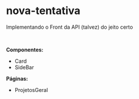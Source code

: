 # nova-tentativa
<p>Implementando o Front da API (talvez) do jeito certo</p>
<br>
<p><strong>Componentes:</strong></p>
<ul>
  <li>Card</li>
  <li>SideBar</li>
</ul>
<p><strong>Páginas:</strong></p>
<ul>
  <li>ProjetosGeral</li>
</ul>

